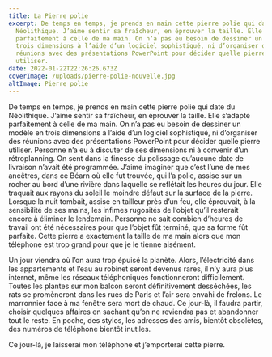 ```yaml
---
title: La Pierre polie
excerpt: De temps en temps, je prends en main cette pierre polie qui date du
  Néolithique. J’aime sentir sa fraîcheur, en éprouver la taille. Elle s’adapte
  parfaitement à celle de ma main. On n’a pas eu besoin de dessiner un modèle en
  trois dimensions à l’aide d’un logiciel sophistiqué, ni d’organiser des
  réunions avec des présentations PowerPoint pour décider quelle pierre
  utiliser.
date: 2022-01-22T22:26:26.673Z
coverImage: /uploads/pierre-polie-nouvelle.jpg
altImage: Pierre polie
---
```

De temps en temps, je prends en main cette pierre polie qui date du Néolithique. J’aime sentir sa fraîcheur, en éprouver la taille. Elle s’adapte parfaitement à celle de ma main. On n’a pas eu besoin de dessiner un modèle en trois dimensions à l’aide d’un logiciel sophistiqué, ni d’organiser des réunions avec des présentations PowerPoint pour décider quelle pierre utiliser. Personne n’a eu à discuter de ses dimensions ni à convenir d’un rétroplanning. On sent dans la finesse du polissage qu’aucune date de livraison n’avait été programmée. J’aime imaginer que c’est l’une de mes ancêtres, dans ce Béarn où elle fut trouvée, qui l’a polie, assise sur un rocher au bord d’une rivière dans laquelle se reflétait les heures du jour. Elle traquait aux rayons du soleil le moindre défaut sur la surface de la pierre. Lorsque la nuit tombait, assise en tailleur près d’un feu, elle éprouvait, à la sensibilité de ses mains, les infimes rugosités de l’objet qu’il resterait encore à éliminer le lendemain. Personne ne sait combien d’heures de travail ont été nécessaires pour que l’objet fût terminé, que sa forme fût parfaite. Cette pierre a exactement la taille de ma main alors que mon téléphone est trop grand pour que je le tienne aisément.

Un jour viendra où l’on aura trop épuisé la planète. Alors, l’électricité dans les appartements et l’eau au robinet seront devenus rares, il n’y aura plus internet, même les réseaux téléphoniques fonctionneront difficilement. Toutes les plantes sur mon balcon seront définitivement desséchées, les rats se promèneront dans les rues de Paris et l’air sera envahi de frelons. Le marronnier face à ma fenêtre sera mort de chaud. Ce jour-là, il faudra partir, choisir quelques affaires en sachant qu’on ne reviendra pas et abandonner tout le reste. En poche, des stylos, les adresses des amis, bientôt obsolètes, des numéros de téléphone bientôt inutiles. 

Ce jour-là, je laisserai mon téléphone et j’emporterai cette pierre.
